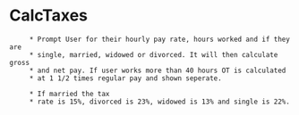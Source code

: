 # CalcTaxes

         * Prompt User for their hourly pay rate, hours worked and if they are
         * single, married, widowed or divorced. It will then calculate gross
         * and net pay. If user works more than 40 hours OT is calculated
         * at 1 1/2 times regular pay and shown seperate. 
         
         * If married the tax
         * rate is 15%, divorced is 23%, widowed is 13% and single is 22%.
